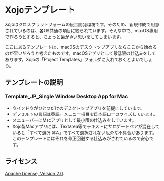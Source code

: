 # Xojoテンプレート

Xojoはクロスプラットフォームの統合開発環境です。そのため、新規作成で用意されているのは、各OS共通の項目に絞られています。そんな中で、macOS専用で作ろうとすると、ちょっと歯がゆい思いをしてしまいます。

ここにあるテンプレートは、macOSのデスクトップアプリならここから始めるのが早いだろうと考えたものです。macOSアプリとして最低限の仕込みをしてあります。Xojoの「Project Templates」フォルダに入れておくとよいでしょう。


## テンプレートの説明

### Template_JP_Single Window Desktop App for Mac
* ウインドウがひとつだけのデスクトップアプリを前提にしています。
* デフォルトの言語は英語。メニュー項目を日本語ローカライズしています。
* メニューバーにMacアプリとして最小限の仕込みをしています。
* Xojo製Macアプリには、TextArea等でテキストにサロゲートペアが混在していると「すべて選択 ⌘A」ですべて選択されない厄介な不具合があります。このテンプレートにはそれを修正回避する仕込みがされているので安心です。


## ライセンス

 [Apache License, Version 2.0](http://www.apache.org/licenses/LICENSE-2.0).